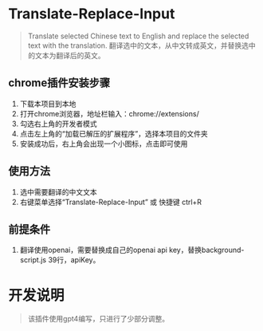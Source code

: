 # Translate-Replace-Input
> Translate selected Chinese text to English and replace the selected text with the translation.
> 翻译选中的文本，从中文转成英文，并替换选中的文本为翻译后的英文。


## chrome插件安装步骤
1. 下载本项目到本地
2. 打开chrome浏览器，地址栏输入：chrome://extensions/
3. 勾选右上角的开发者模式
4. 点击左上角的“加载已解压的扩展程序”，选择本项目的文件夹
5. 安装成功后，右上角会出现一个小图标，点击即可使用


## 使用方法
1. 选中需要翻译的中文文本
2. 右键菜单选择“Translate-Replace-Input” 或 快捷键 ctrl+R


## 前提条件
1. 翻译使用openai，需要替换成自己的openai api key，替换background-script.js 39行，apiKey。


# 开发说明
> 该插件使用gpt4编写，只进行了少部分调整。